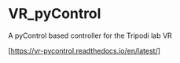# VR_pyControl
A pyControl based controller for the Tripodi lab VR

[https://vr-pycontrol.readthedocs.io/en/latest/]
